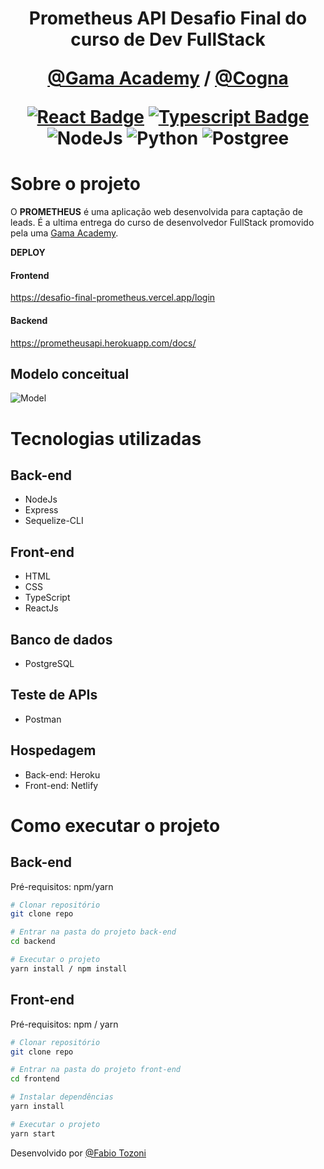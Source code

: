 <h1 align="center">
    <strong>Prometheus API</strong>
    Desafio Final do curso de Dev FullStack

[@Gama Academy](https://www.gama.academy/ "@Gama Academy") / [@Cogna](https://www.cogna.com.br/"@Cogna") 

[![React Badge](https://img.shields.io/badge/-React-61DBFB?style=for-the-badge&labelColor=black&logo=react&logoColor=61DBFB)](#) [![Typescript Badge](https://img.shields.io/badge/-Typescript-007acc?style=for-the-badge&labelColor=black&logo=typescript&logoColor=007acc)](#) ![NodeJs](https://img.shields.io/badge/Node.js-43853D?style=for-the-badge&logo=node.js&logoColor=white "NodeJs") ![Python](https://img.shields.io/badge/Python-14354C?style=for-the-badge&logo=python&logoColor=white "Python") ![Postgree](https://img.shields.io/badge/PostgreSQL-316192?style=for-the-badge&logo=postgresql&logoColor=white "Postgree")




# Sobre o projeto

O **PROMETHEUS** é uma aplicação web desenvolvida para captação de leads. É a ultima entrega do curso de desenvolvedor FullStack promovido pela uma [Gama Academy](https://www.gama.academy/ "Site da @Gama").


**DEPLOY**

#### Frontend
https://desafio-final-prometheus.vercel.app/login
#### Backend
https://prometheusapi.herokuapp.com/docs/





## Modelo conceitual
![Model](https://raw.githubusercontent.com/educacao-gama/desafios-gama/main/escolar/leads/diagrama.PNG "Model")




# Tecnologias utilizadas
## Back-end
- NodeJs
- Express
- Sequelize-CLI
## Front-end
- HTML 
- CSS
- TypeScript
- ReactJs
##  Banco de dados
-  PostgreSQL
##  Teste de APIs
-  Postman
##  Hospedagem
- Back-end: Heroku
- Front-end: Netlify


# Como executar o projeto

## Back-end
Pré-requisitos: npm/yarn

```bash
# Clonar repositório
git clone repo

# Entrar na pasta do projeto back-end
cd backend

# Executar o projeto
yarn install / npm install
```

## Front-end 
Pré-requisitos: npm / yarn 

```bash
# Clonar repositório
git clone repo

# Entrar na pasta do projeto front-end
cd frontend

# Instalar dependências
yarn install

# Executar o projeto
yarn start
```

Desenvolvido por 
    [@Fabio Tozoni](https://www.linkedin.com/in/fabio-tozoni/ "@Fabio Tozoni") 
